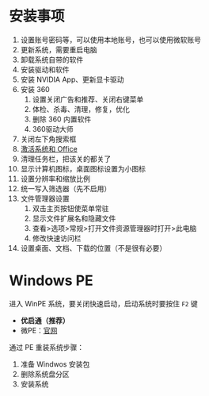 # 安装事项

1. 设置账号密码等，可以使用本地账号，也可以使用微软账号
2. 更新系统，需要重启电脑
3. 卸载系统自带的软件
4. 安装驱动和软件
5. 安装 NVIDIA App、更新显卡驱动
6. 安装 360
   1. 设置关闭广告和推荐、关闭右键菜单
   2. 体检、杀毒、清理，修复，优化
   3. 删除 360 内置软件
   4. 360驱动大师
7. 关闭左下角搜索框
8. [激活系统和 Office](https://www.yuque.com/u41936830/gcmqmn/gukk9dztl3dbmoo5)
9. 清理任务栏，把该关的都关了
10. 显示计算机图标，桌面图标设置为小图标
11. 设置分辨率和缩放比例
12. 统一写入筛选器（先不启用）
13. 文件管理器设置
    1. 双击主页按钮使菜单常驻
    2. 显示文件扩展名和隐藏文件
    3. 查看>选项>常规>打开文件资源管理器时打开>此电脑
    4. 修改快速访问栏
14. 设置桌面、文档、下载的位置（不是很有必要）

# Windows PE

进入 WinPE 系统，要关闭快速启动，启动系统时要按住 `F2` 键

- **优启通（推荐）**
- 微PE：[官网](https://www.wepe.com.cn/)

通过 PE 重装系统步骤：

1. 准备 Windwos 安装包
2. 删除系统盘分区
3. 安装系统